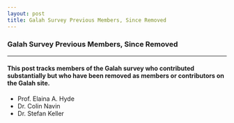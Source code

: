```yaml
---
layout: post
title: Galah Survey Previous Members, Since Removed
---
```

### Galah Survey Previous Members, Since Removed

----------------
#### This post tracks members of the Galah survey who contributed substantially but who have been removed as members or contributors on the Galah site.

* Prof. Elaina A. Hyde
* Dr. Colin Navin
* Dr. Stefan Keller
